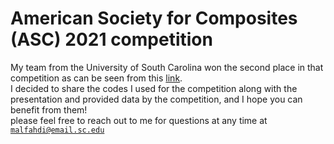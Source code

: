 # American Society for Composites (ASC) 2021 competition
My team from the University of South Carolina won the second place in that competition as can be seen from this [link](https://www.asc-composites.org/student-simulation-competition).<br />
I decided to share the codes 
I used for the competition along with the presentation and provided data by the competition, and I hope you can benefit from them! <br />
please feel free to reach out to me for questions at any time at <code>malfahdi@email.sc.edu</code> 